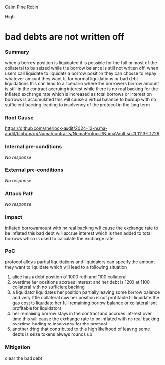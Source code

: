 Calm Pine Robin

High

# bad debts are not written off

### Summary

when a borrow position is liquidated it is possible for the full or most of the collateral to be seized while the borrow balance is still not written off.
when users call liquidate to liquidate a borrow position they can choose to repay whatever amount they want to for normal liquidations or bad debt liquidations this can lead to a scenario where the borrowers borrow amount is still in the contract accruing interest while there is no real backing for the inflated exchange rate which is increased as total borrows or interest on borrows is accumulated this will cause a virtual balance to buildup with no sufficient backing leading to insolvency of the protocol in the long term

### Root Cause

https://github.com/sherlock-audit/2024-12-numa-audit/blob/main/Numa/contracts/NumaProtocol/NumaVault.sol#L1113-L1229

### Internal pre-conditions

_No response_

### External pre-conditions

_No response_

### Attack Path

_No response_

### Impact

inflated borrowamount with no real backing will cause the exchange rate to be inflated this bad debt will accrue interest which is then added to total borrows which is used to calculate the exchange rate

### PoC

protocol allows partial liquidations and liquidators can specify the amount they want to liquidate which will lead to a following situation
1. alice has a debt position of 1000 reth and 1100 collateral
2. overtime her positions accrues interest and her debt is 1200 at 1100 collateral with no sufficient backing 
3. a liquidator liquidates her position partially leaving some borrow balance and very little collateral now her position is not profitable to liquidate the gas cost to liquidate her full remaining borrow balance or collateral isnt profitable for liquidators 
4. her remaining borrow stays in the contract and accrues interest over time this will cause the exchange rate to be inflated with no real backing overtime leading to insolvency for the protocol
5. another thing that contributed to this high likelhood of leaving some debts is seize tokens always rounds up

### Mitigation

 clear the bad debt